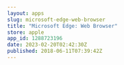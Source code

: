 ```yaml
---
layout: apps
slug: microsoft-edge-web-browser
title: "Microsoft Edge: Web Browser"
store: apple
app_id: 1288723196
date: 2023-02-20T02:42:30Z
published: 2018-06-11T07:39:42Z
---
```

